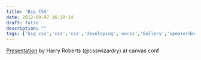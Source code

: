 ```yaml
---
title: 'Big CSS'
date: 2012-09-07 16:19:14
draft: false
description: ""
tags: ['big css','css','css','developing','oocss','Gallery','speakerdeck']
---
```


[Presentation](https://speakerdeck.com/u/csswizardry/p/big-css) by Harry Roberts (@csswizardry) at canvas conf